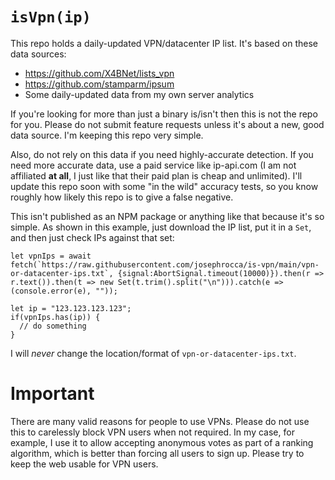 # `isVpn(ip)`
This repo holds a daily-updated VPN/datacenter IP list. It's based on these data sources:

* https://github.com/X4BNet/lists_vpn
* https://github.com/stamparm/ipsum
* Some daily-updated data from my own server analytics

If you're looking for more than just a binary is/isn't then this is not the repo for you. Please do not submit feature requests unless it's about a new, good data source. I'm keeping this repo very simple. 

Also, do not rely on this data if you need highly-accurate detection. If you need more accurate data, use a paid service like ip-api.com (I am not affiliated **at all**, I just like that their paid plan is cheap and unlimited). I'll update this repo soon with some "in the wild" accuracy tests, so you know roughly how likely this repo is to give a false negative.

This isn't published as an NPM package or anything like that because it's so simple. As shown in this example, just download the IP list, put it in a `Set`, and then just check IPs against that set:
```
let vpnIps = await fetch(`https://raw.githubusercontent.com/josephrocca/is-vpn/main/vpn-or-datacenter-ips.txt`, {signal:AbortSignal.timeout(10000)}).then(r => r.text()).then(t => new Set(t.trim().split("\n"))).catch(e => (console.error(e), ""));

let ip = "123.123.123.123";
if(vpnIps.has(ip)) {
  // do something
}
```
I will *never* change the location/format of `vpn-or-datacenter-ips.txt`.

# Important
There are many valid reasons for people to use VPNs. Please do not use this to carelessly block VPN users when not required. In my case, for example, I use it to allow accepting anonymous votes as part of a ranking algorithm, which is better than forcing all users to sign up. Please try to keep the web usable for VPN users.


